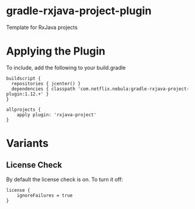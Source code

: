 gradle-rxjava-project-plugin
==============

Template for RxJava projects

# Applying the Plugin

To include, add the following to your build.gradle

    buildscript {
      repositories { jcenter() }
      dependencies { classpath 'com.netflix.nebula:gradle-rxjava-project-plugin:1.12.+' }
    }

    allprojects {
        apply plugin: 'rxjava-project'
    }

# Variants

## License Check

By default the license check is on. To turn it off:

    license {
        ignoreFailures = true
    }

